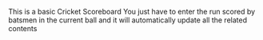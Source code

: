 This is a basic Cricket Scoreboard
You just have to enter the run scored by batsmen in the current ball and it will automatically update all the related contents
